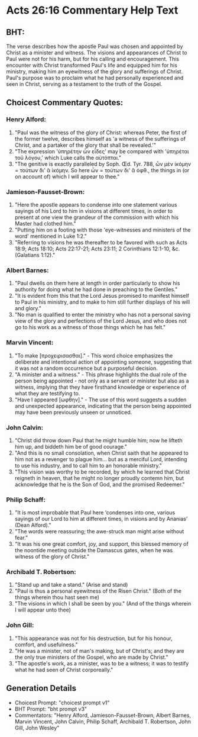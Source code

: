 # Acts 26:16 Commentary Help Text

## BHT:
The verse describes how the apostle Paul was chosen and appointed by Christ as a minister and witness. The visions and appearances of Christ to Paul were not for his harm, but for his calling and encouragement. This encounter with Christ transformed Paul's life and equipped him for his ministry, making him an eyewitness of the glory and sufferings of Christ. Paul's purpose was to proclaim what he had personally experienced and seen in Christ, serving as a testament to the truth of the Gospel.

## Choicest Commentary Quotes:
### Henry Alford:
1. "Paul was the witness of the glory of Christ: whereas Peter, the first of the former twelve, describes himself as 'a witness of the sufferings of Christ, and a partaker of the glory that shall be revealed.'" 
2. "The expression 'ὑπηρέτην ὧν εἶδες' may be compared with 'ὑπηρέται τοῦ λόγου,' which Luke calls the αὐτόπται."
3. "The genitive is exactly paralleled by Soph. Œd. Tyr. 788, ὧν μὲν ἱκόμην = τούτων δι' ἃ ἱκόμην. So here ὧν = τούτων δι' ἃ ὀφθ., the things in (or on account of) which I will appear to thee."

### Jamieson-Fausset-Brown:
1. "Here the apostle appears to condense into one statement various sayings of his Lord to him in visions at different times, in order to present at one view the grandeur of the commission with which his Master had clothed him."
2. "Putting him on a footing with those 'eye-witnesses and ministers of the word' mentioned in Luke 1:2."
3. "Referring to visions he was thereafter to be favored with such as Acts 18:9; Acts 18:10; Acts 22:17-21; Acts 23:11; 2 Corinthians 12:1-10, &c. (Galatians 1:12)."

### Albert Barnes:
1. "Paul dwells on them here at length in order particularly to show his authority for doing what he had done in preaching to the Gentiles."
2. "It is evident from this that the Lord Jesus promised to manifest himself to Paul in his ministry, and to make to him still further displays of his will and glory."
3. "No man is qualified to enter the ministry who has not a personal saving view of the glory and perfections of the Lord Jesus, and who does not go to his work as a witness of those things which he has felt."

### Marvin Vincent:
1. "To make [προχειρισασθαι]." - This word choice emphasizes the deliberate and intentional action of appointing someone, suggesting that it was not a random occurrence but a purposeful decision.
2. "A minister and a witness." - This phrase highlights the dual role of the person being appointed - not only as a servant or minister but also as a witness, implying that they have firsthand knowledge or experience of what they are testifying to.
3. "Have I appeared [ωφθην]." - The use of this word suggests a sudden and unexpected appearance, indicating that the person being appointed may have been previously unseen or unnoticed.

### John Calvin:
1. "Christ did throw down Paul that he might humble him; now he lifteth him up, and biddeth him be of good courage."
2. "And this is no small consolation, when Christ saith that he appeared to him not as a revenger to plague him... but as a merciful Lord, intending to use his industry, and to call him to an honorable ministry."
3. "This vision was worthy to be recorded, by which he learned that Christ reigneth in heaven, that he might no longer proudly contemn him, but acknowledge that he is the Son of God, and the promised Redeemer."

### Philip Schaff:
1. "It is most improbable that Paul here ‘condenses into one, various sayings of our Lord to him at different times, in visions and by Ananias’ (Dean Alford)."
2. "The words were reassuring; the awe-struck man might arise without fear."
3. "It was his one great comfort, joy, and support, this blessed memory of the noontide meeting outside the Damascus gates, when he was witness of the glory of Christ."

### Archibald T. Robertson:
1. "Stand up and take a stand." (Arise and stand)
2. "Paul is thus a personal eyewitness of the Risen Christ." (Both of the things wherein thou hast seen me)
3. "The visions in which I shall be seen by you." (And of the things wherein I will appear unto thee)

### John Gill:
1. "This appearance was not for his destruction, but for his honour, comfort, and usefulness."
2. "He was a minister, not of man's making, but of Christ's; and they are the only true ministers of the Gospel, who are made by Christ."
3. "The apostle's work, as a minister, was to be a witness; it was to testify what he had seen of Christ corporeally."


## Generation Details
- Choicest Prompt: "choicest prompt v1"
- BHT Prompt: "bht prompt v3"
- Commentators: "Henry Alford, Jamieson-Fausset-Brown, Albert Barnes, Marvin Vincent, John Calvin, Philip Schaff, Archibald T. Robertson, John Gill, John Wesley"
